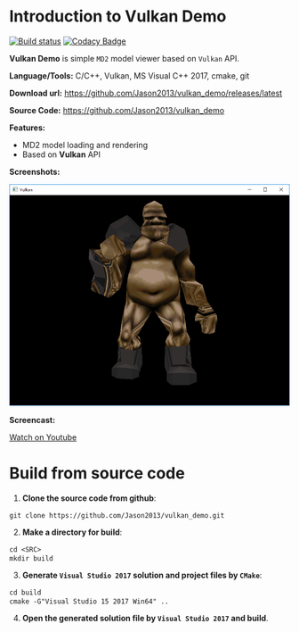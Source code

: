 # Introduction to Vulkan Demo

[![Build status](https://ci.appveyor.com/api/projects/status/29i15e08ke2j4r51/branch/master?svg=true)](https://ci.appveyor.com/project/Jason2013/vulkan-demo/branch/master) [![Codacy Badge](https://api.codacy.com/project/badge/Grade/1f4371117fee4cb593a431255fce1960)](https://www.codacy.com/app/Jason2013/vulkan_demo?utm_source=github.com&amp;utm_medium=referral&amp;utm_content=Jason2013/vulkan_demo&amp;utm_campaign=Badge_Grade)

**Vulkan Demo** is simple `MD2` model viewer based on `Vulkan` API.

**Language/Tools:** C/C++, Vulkan, MS Visual C++ 2017, cmake, git

**Download url:** https://github.com/Jason2013/vulkan_demo/releases/latest

**Source Code:** https://github.com/Jason2013/vulkan_demo

**Features:**
+	MD2 model loading and rendering
+	Based on **Vulkan** API

**Screenshots:**

![Screen Shot 1](https://github.com/Jason2013/vulkan_demo/blob/master/docs/screenshot.png)

**Screencast:**

[Watch on Youtube](https://youtu.be/6NIXwDM4uRo)

# Build from source code

1. **Clone the source code from github**:

```
git clone https://github.com/Jason2013/vulkan_demo.git
```

2. **Make a directory for build**: 

```
cd <SRC>
mkdir build
```

3. **Generate `Visual Studio 2017` solution and project files by `CMake`**:

```
cd build
cmake -G"Visual Studio 15 2017 Win64" ..
```

4. **Open the generated solution file by `Visual Studio 2017` and build**.
